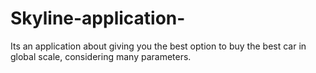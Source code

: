 # Skyline-application-
Its an application about giving you the best option to buy the best car in global scale, considering many parameters.
